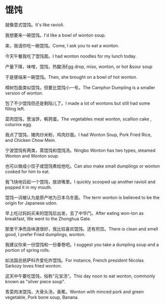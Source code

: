 # 馄饨

<p><span class="chinese">就像意式馄饨。</span><span class="english">It's like ravioli.</span></p>

<p><span class="chinese">我想要来一碗馄饨。</span><span class="english">I'd like a bowl of wonton soup.</span></p>

<p><span class="chinese">来，我请你吃一碗馄饨。</span><span class="english">Come, I ask you to eat a wonton.</span></p>

<p><span class="chinese">今天午餐我吃了馄饨面。</span><span class="english">I had wonton noodles for my lunch today.</span></p>

<p><span class="chinese">产量下降，味噌，馄饨，热酸汤</span><span class="english">Egg drop, miso, wonton, or hot &sour soup</span></p>

<p><span class="chinese">于是便端来一碗馄饨。</span><span class="english">Then, she brought on a bowl of hot wonton.</span></p>

<p><span class="chinese">樟树包面类似馄饨，但要比馄饨小一号。</span><span class="english">The Camphor Dumpling is a smaller version of wonton.</span></p>

<p><span class="chinese">包了不少馄饨但还是剩陷儿了。</span><span class="english">I made a lot of wontons but still had some filling left.</span></p>

<p><span class="chinese">菜肉馄饨，葱油饼，鹌鹑蛋。</span><span class="english">The vegetables meat wonton, scallion cake , coturnix egg.</span></p>

<p><span class="chinese">我点了馄饨，猪肉炒米粉，鸡肉炒面。</span><span class="english">I had Wonton Soup, Pork Fried Rice, and Chicken Chow Mein.</span></p>

<p><span class="chinese">宁波馄饨有两类，蒸馄饨和馄饨汤。</span><span class="english">Ningbo Wonton has two types, steamed Wonton and Wonton soup.</span></p>

<p><span class="chinese">也可以做成小饺子或馄饨煮给他吃。</span><span class="english">Can also make small dumplings or wonton cooked for him to eat.</span></p>

<p><span class="chinese">我飞快地舀起一个馄饨，放进嘴里。</span><span class="english">I quickly scooped up another ravioli and popped it in my mouth.</span></p>

<p><span class="chinese">馄饨一词被认为是原产地为日本乌冬面。</span><span class="english">The term wonton is believed to be the origin for Japanese udon.</span></p>

<p><span class="chinese">早上吃过妈妈买来的馄饨后出发，去了中华门。</span><span class="english">After eating won-ton as breakfast, We went to the Zhonghua Gate.</span></p>

<p><span class="chinese">那里干净而且味道很好，我比较喜欢馄饨，还有煎饺。</span><span class="english">There is clean and smell good, I prefer Fried dumplings, wonton.</span></p>

<p><span class="chinese">我建议你来一份馄饨和一份春卷吧。</span><span class="english">I suggest you take a dumpling soup and a portion of spring rolls.</span></p>

<p><span class="chinese">如法国总统萨科齐爱吃炸馄饨。</span><span class="english">For instance, French president Nicolas Sarkozy loves fried wonton.</span></p>

<p><span class="chinese">这天中午要吃馄饨，俗称“元宝汤”。</span><span class="english">This day noon to eat wonton, commonly known as "silver piece soup".</span></p>

<p><span class="chinese">青菜肉沫馄饨，大骨头汤，香蕉。</span><span class="english">Wonton with minced pork and green vegetable, Pork bone soup, Banana.</span></p>


